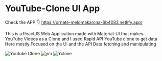 # YouTube-Clone UI App

Check the APP 👇
https://ornate-melomakarona-6b4083.netlify.app/

This is a ReactJS Web Application made with Material-UI that makes YouTube Videos as a Clone and I used Rapid API YouTube clone to get data 
Here mostly Focused on the UI and the API Data fetching and manipulating


![Youtube Clone](https://github.com/Tharushaa17/YouTube-Clone/assets/61498947/79d6c80c-a0c9-40d2-99a4-b141e33d82f7)
![ym](https://github.com/Tharushaa17/YouTube-Clone/assets/61498947/2aba1d0d-9836-46da-82ee-5bc172ab2990)
![Yclone](https://github.com/Tharushaa17/YouTube-Clone/assets/61498947/b2313efc-474e-4f11-8832-673c59747490)
